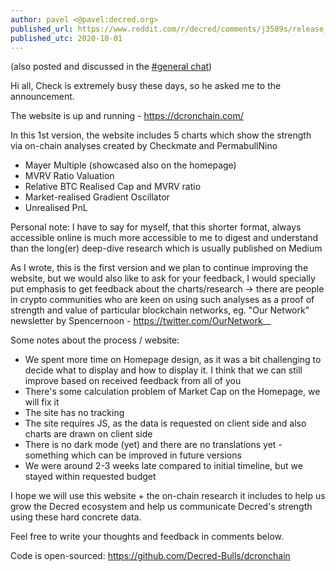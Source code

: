 ```yaml
---
author: pavel <@pavel:decred.org>
published_url: https://www.reddit.com/r/decred/comments/j3589s/release_dcronchaincom_onchain_researchgraphs_in/
published_utc: 2020-10-01
---
```


(also posted and discussed in the [#general chat](https://matrix.to/#/!aNnAOHkWUdNcEXRGjJ:decred.org/$-_q-N8jsWz6js1C66s0JLYeiF8NKKnBiKarVYrGSKdI))

Hi all, Check is extremely busy these days, so he asked me to the announcement.

The website is up and running - https://dcronchain.com/

In this 1st version, the website includes 5 charts which show the strength via on-chain analyses created by Checkmate and PermabullNino

- Mayer Multiple (showcased also on the homepage)
- MVRV Ratio Valuation
- Relative BTC Realised Cap and MVRV ratio
- Market-realised Gradient Oscillator
- Unrealised PnL

Personal note: I have to say for myself, that this shorter format, always accessible online is much more accessible to me to digest and understand than the long(er) deep-dive research which is usually published on Medium

As I wrote, this is the first version and we plan to continue improving the website, but we would also like to ask for your feedback, I would specially put emphasis to get feedback about the charts/research -> there are people in crypto communities who are keen on using such analyses as a proof of strength and value of particular blockchain networks, eg. "Our Network" newsletter by Spencernoon - https://twitter.com/OurNetwork__

Some notes about the process / website:

- We spent more time on Homepage design, as it was a bit challenging to decide what to display and how to display it. I think that we can still improve based on received feedback from all of you
- There's some calculation problem of Market Cap on the Homepage, we will fix it
- The site has no tracking
- The site requires JS, as the data is requested on client side and also charts are drawn on client side
- There is no dark mode (yet) and there are no translations yet - something which can be improved in future versions
- We were around 2-3 weeks late compared to initial timeline, but we stayed within requested budget

I hope we will use this website + the on-chain research it includes to help us grow the Decred ecosystem and help us communicate Decred's strength using these hard concrete data.

Feel free to write your thoughts and feedback in comments below.

Code is open-sourced: https://github.com/Decred-Bulls/dcronchain